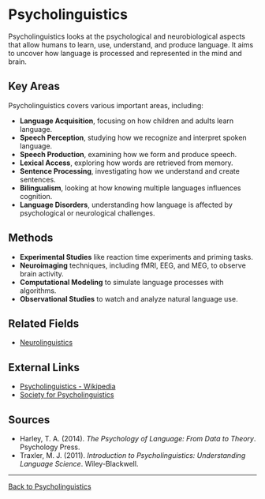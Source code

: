 # Psycholinguistics

Psycholinguistics looks at the psychological and neurobiological aspects that allow humans to learn, use, understand, and produce language. It aims to uncover how language is processed and represented in the mind and brain.

## Key Areas

Psycholinguistics covers various important areas, including:

- **Language Acquisition**, focusing on how children and adults learn language.
- **Speech Perception**, studying how we recognize and interpret spoken language.
- **Speech Production**, examining how we form and produce speech.
- **Lexical Access**, exploring how words are retrieved from memory.
- **Sentence Processing**, investigating how we understand and create sentences.
- **Bilingualism**, looking at how knowing multiple languages influences cognition.
- **Language Disorders**, understanding how language is affected by psychological or neurological challenges.

## Methods

- **Experimental Studies** like reaction time experiments and priming tasks.
- **Neuroimaging** techniques, including fMRI, EEG, and MEG, to observe brain activity.
- **Computational Modeling** to simulate language processes with algorithms.
- **Observational Studies** to watch and analyze natural language use.

## Related Fields

- [Neurolinguistics](Neurolinguistics.md)


## External Links

- [Psycholinguistics - Wikipedia](https://en.wikipedia.org/wiki/Psycholinguistics)
- [Society for Psycholinguistics](https://www.psycholinguistics.org/)

## Sources

- Harley, T. A. (2014). *The Psychology of Language: From Data to Theory*. Psychology Press.
- Traxler, M. J. (2011). *Introduction to Psycholinguistics: Understanding Language Science*. Wiley-Blackwell.

---

[Back to Psycholinguistics](README.md)
